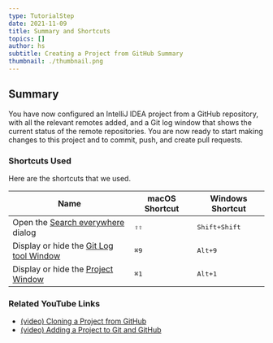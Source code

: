 ```yaml
---
type: TutorialStep
date: 2021-11-09
title: Summary and Shortcuts
topics: []
author: hs
subtitle: Creating a Project from GitHub Summary
thumbnail: ./thumbnail.png
---
```


## Summary

You have now configured an IntelliJ IDEA project from a GitHub repository, with all the relevant remotes added, and a Git log window that shows the current status of the remote repositories. You are now ready to start making changes to this project and to commit, push, and create pull requests.

### Shortcuts Used

Here are the shortcuts that we used.

| Name                                                                                                    | macOS Shortcut | Windows Shortcut       |
| ------------------------------------------------------------------------------------------------------- | -------------- | ---------------------- |
| Open the [Search everywhere](https://www.jetbrains.com/help/idea/searching-everywhere.html) dialog      | <kbd>⇧⇧</kbd>  | <kbd>Shift+Shift</kbd> |
| Display or hide the [Git Log tool Window](https://www.jetbrains.com/help/idea/investigate-changes.html) | <kbd>⌘9</kbd>  | <kbd>Alt+9</kbd>       |
| Display or hide the [Project Window](https://www.jetbrains.com/help/idea/project-tool-window.html)      | <kbd>⌘1</kbd>  | <kbd>Alt+1</kbd>       |

### Related YouTube Links

- [(video) Cloning a Project from GitHub](https://www.youtube.com/watch?v=aBVOAnygcZw)
- [(video) Adding a Project to Git and GitHub](https://www.youtube.com/watch?v=mf2-MOl0VXY)
